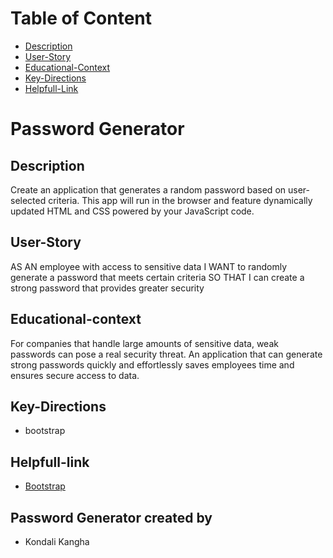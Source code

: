 # Table of Content

- [Description](#Description)
- [User-Story](#User-Story)
- [Educational-Context](#Educational-context)
- [Key-Directions](#Key-Directions)
- [Helpfull-Link](#Helpfull-link)

# Password Generator

## Description

 Create an application that generates a random password based on user-selected criteria. This app will run in the browser and feature dynamically updated HTML and CSS powered by your JavaScript code.

## User-Story

AS AN employee with access to sensitive data
I WANT to randomly generate a password that meets certain criteria
SO THAT I can create a strong password that provides greater security

## Educational-context

For companies that handle large amounts of sensitive data, weak passwords can pose a real security threat. An application that can generate strong passwords quickly and effortlessly saves employees time and ensures secure access to data.

## Key-Directions

- bootstrap


## Helpfull-link

- [Bootstrap](https://getbootstrap.com/docs/4.3/getting-started/introduction/)


## Password Generator created by

- Kondali Kangha